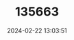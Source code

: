 ---
title: "135663"
category: "Coregonus macrophthalmus"
draft: false
date: 2024-02-22 13:03:51
languages:
  German: ["Gangfisch"]
  English: ["Large-Eyed Whitefish"]
---